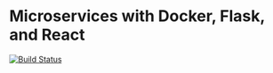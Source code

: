 # Microservices with Docker, Flask, and React

[![Build Status](https://travis-ci.org/skorr/testdriven-app.svg?branch=master)](https://travis-ci.org/skorr/testdriven-app)
